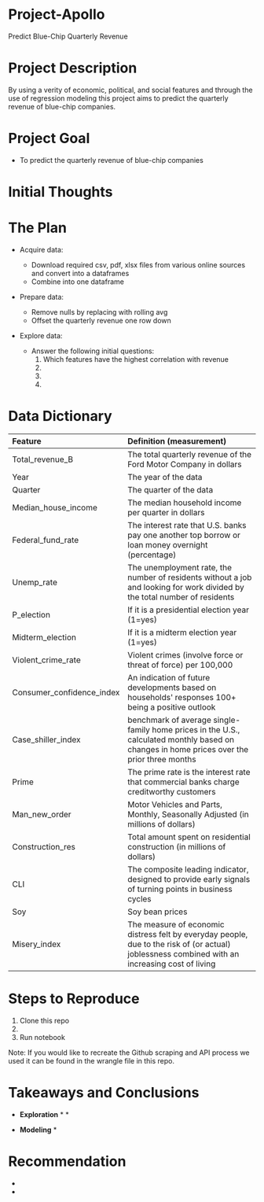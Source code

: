 # Project-Apollo
Predict Blue-Chip Quarterly Revenue

# Project Description
By using a verity of economic, political, and social features and through the use of regression modeling this project aims to predict the quarterly revenue of blue-chip companies. 


# Project Goal
 
* To predict the quarterly revenue of blue-chip companies


# Initial Thoughts


# The Plan
 
* Acquire data:
    * Download required csv, pdf, xlsx files from various online sources and convert into a dataframes
    * Combine into one dataframe 
    
* Prepare data:
   * Remove nulls by replacing with rolling avg
   * Offset the quarterly revenue one row down
	 


* Explore data:
   * Answer the following initial questions:
       1. Which features have the highest correlation with revenue 
       2. 
       3. 
       4. 


# Data Dictionary

| Feature | Definition (measurement)|
|:--------|:-----------|
|Total_revenue_B| The total quarterly revenue of the Ford Motor Company in dollars |
|Year| The year of the data |
|Quarter| The quarter of the data |
|Median_house_income| The median household income per quarter in dollars|
|Federal_fund_rate| The interest rate that U.S. banks pay one another top borrow or loan money overnight (percentage)|
|Unemp_rate| The unemployment rate, the number of residents without a job and looking for work divided by the total number of residents|
|P_election| If it is a presidential election year (1=yes)|
|Midterm_election| If it is a midterm election year (1=yes)|
|Violent_crime_rate|Violent crimes (involve force or threat of force) per 100,000 |
|Consumer_confidence_index| An indication of future developments based on households' responses 100+ being a positive outlook|
|Case_shiller_index| benchmark of average single-family home prices in the U.S., calculated monthly based on changes in home prices over the prior three months |
|Prime| The prime rate is the interest rate that commercial banks charge creditworthy customers|
|Man_new_order|Motor Vehicles and Parts, Monthly, Seasonally Adjusted (in millions of dollars)|
|Construction_res|Total amount spent on residential construction (in millions of dollars)|
|CLI|The composite leading indicator, designed to provide early signals of turning points in business cycles|
|Soy|Soy bean prices|
|Misery_index|The measure of economic distress felt by everyday people, due to the risk of (or actual) joblessness combined with an increasing cost of living|

# Steps to Reproduce
1) Clone this repo
2)  
4) Run notebook

Note: If you would like to recreate the Github scraping and API process we used it can be found in the wrangle file in this repo.
 
# Takeaways and Conclusions<br>

* **Exploration** 
    * 
    * 


* **Modeling**
    *  




# Recommendation

*  
* 


```python

```
